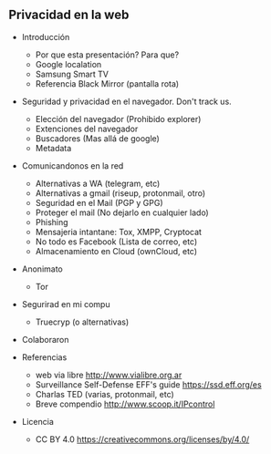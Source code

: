 Privacidad en la web
--------------------

- Introducción
  - Por que esta presentación? Para que?
  - Google localation
  - Samsung Smart TV
  - Referencia Black Mirror (pantalla rota)

- Seguridad y privacidad en el navegador. Don't track us.
  - Elección del navegador (Prohibido explorer)
  - Extenciones del navegador
  - Buscadores (Mas allá de google)
  - Metadata
  
- Comunicandonos en la red
  - Alternativas a WA (telegram, etc)
  - Alternativas a gmail (riseup, protonmail, otro)
  - Seguridad en el Mail (PGP y GPG)
  - Proteger el mail (No dejarlo en cualquier lado)
  - Phishing
  - Mensajeria intantane: Tox, XMPP, Cryptocat
  - No todo es Facebook (Lista de correo, etc)
  - Almacenamiento en Cloud (ownCloud, etc)

- Anonimato
  - Tor

- Segurirad en mi compu
  - Truecryp (o alternativas)

- Colaboraron
  
- Referencias
  - web via libre http://www.vialibre.org.ar
  - Surveillance Self-Defense EFF's guide https://ssd.eff.org/es
  - Charlas TED (varias, protonmail, etc)
  - Breve compendio http://www.scoop.it/IPcontrol

- Licencia
  - CC BY 4.0 https://creativecommons.org/licenses/by/4.0/
